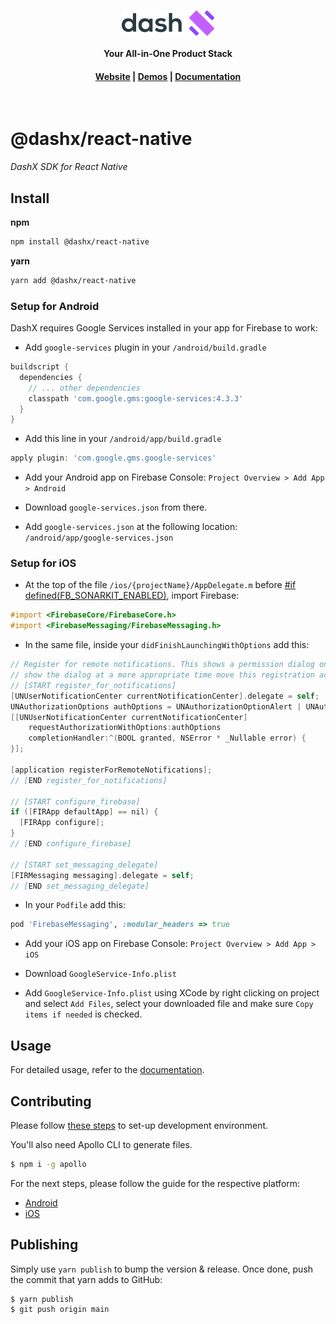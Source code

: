 <p align="center">
    <br />
    <a href="https://dashx.com"><img src="https://raw.githubusercontent.com/dashxhq/brand-book/master/assets/logo-black-text-color-icon@2x.png" alt="DashX" height="40" /></a>
    <br />
    <br />
    <strong>Your All-in-One Product Stack</strong>
</p>

<div align="center">
  <h4>
    <a href="https://dashx.com">Website</a>
    <span> | </span>
    <a href="https://dashxdemo.com">Demos</a>
    <span> | </span>
    <a href="https://docs.dashx.com/developer">Documentation</a>
  </h4>
</div>

<br />

# @dashx/react-native

_DashX SDK for React Native_

## Install

**npm**
```sh
npm install @dashx/react-native
```

**yarn**
```sh
yarn add @dashx/react-native
```

### Setup for Android

DashX requires Google Services installed in your app for Firebase to work:

- Add `google-services` plugin in your `/android/build.gradle`

```gradle
buildscript {
  dependencies {
    // ... other dependencies
    classpath 'com.google.gms:google-services:4.3.3'
  }
}
```

- Add this line in your `/android/app/build.gradle`

```gradle
apply plugin: 'com.google.gms.google-services'
```

- Add your Android app on Firebase Console: `Project Overview > Add App > Android`

- Download `google-services.json` from there.

- Add `google-services.json` at the following location: `/android/app/google-services.json`

### Setup for iOS

- At the top of the file `/ios/{projectName}/AppDelegate.m` before [#if defined(FB_SONARKIT_ENABLED)](https://github.com/react-native-camera/react-native-camera/issues/3008#issuecomment-726432198), import Firebase:

```objective-c
#import <FirebaseCore/FirebaseCore.h>
#import <FirebaseMessaging/FirebaseMessaging.h>
```

- In the same file, inside your `didFinishLaunchingWithOptions` add this:

```objective-c
// Register for remote notifications. This shows a permission dialog on first run, to
// show the dialog at a more appropriate time move this registration accordingly.
// [START register_for_notifications]
[UNUserNotificationCenter currentNotificationCenter].delegate = self;
UNAuthorizationOptions authOptions = UNAuthorizationOptionAlert | UNAuthorizationOptionSound | UNAuthorizationOptionBadge;
[[UNUserNotificationCenter currentNotificationCenter]
    requestAuthorizationWithOptions:authOptions
    completionHandler:^(BOOL granted, NSError * _Nullable error) {
}];

[application registerForRemoteNotifications];
// [END register_for_notifications]

// [START configure_firebase]
if ([FIRApp defaultApp] == nil) {
  [FIRApp configure];
}
// [END configure_firebase]

// [START set_messaging_delegate]
[FIRMessaging messaging].delegate = self;
// [END set_messaging_delegate]
```

- In your `Podfile` add this:

```ruby
pod 'FirebaseMessaging', :modular_headers => true
```

- Add your iOS app on Firebase Console: `Project Overview > Add App > iOS`

- Download `GoogleService-Info.plist`

- Add `GoogleService-Info.plist` using XCode by right clicking on project and select `Add Files`, select your downloaded file and make sure `Copy items if needed` is checked.

## Usage

For detailed usage, refer to the [documentation](https://docs.dashx.com/developer).

## Contributing

Please follow [these steps](https://github.com/dashxhq/dashx-js/tree/master/examples/react-native#setting-up-development-environment) to set-up development environment.

You'll also need Apollo CLI to generate files.

```sh
$ npm i -g apollo
```

For the next steps, please follow the guide for the respective platform:

- [Android](android/README.md)
- [iOS](ios/README.md)

## Publishing

Simply use `yarn publish` to bump the version & release. Once done, push the commit that yarn adds to GitHub:

```sh
$ yarn publish
$ git push origin main
```
